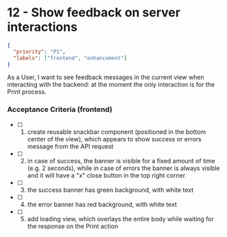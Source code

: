 # 12 - Show feedback on server interactions

```json
{
  "priority": "P1",
  "labels": ["frontend", "enhancement"]
}
```

As a User, I want to see feedback messages in the current view when interacting with the backend: at the moment the only interaction is for the Print process.

### Acceptance Criteria (frontend)

- [ ] 1. create reusable snackbar component (positioned in the bottom center of the view), which appears to show success or errors message from the API request
- [ ] 2. in case of success, the banner is visible for a fixed amount of time (e.g. 2 seconds), while in case of errors the banner is always visible and it will have a "x" close button in the top right corner
- [ ] 3. the success banner has green background, with white text
- [ ] 4. the error banner has red background, with white text
- [ ] 5. add loading view, which overlays the entire body while waiting for the response on the Print action
